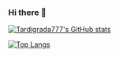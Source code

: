 ### Hi there 👋

[![Tardigrada777's GitHub stats](https://github-readme-stats.vercel.app/api?username=tardigrada777&show_icons=true&count_private=true)](https://github.com/anuraghazra/github-readme-stats)

[![Top Langs](https://github-readme-stats.vercel.app/api/top-langs/?username=tardigrada777&layout=compact&langs_count=8&hide=HTML,Shell)](https://github.com/anuraghazra/github-readme-stats)


<!--
**Tardigrada777/tardigrada777** is a ✨ _special_ ✨ repository because its `README.md` (this file) appears on your GitHub profile.

Here are some ideas to get you started:

- 🔭 I’m currently working on ...
- 🌱 I’m currently learning ...
- 👯 I’m looking to collaborate on ...
- 🤔 I’m looking for help with ...
- 💬 Ask me about ...
- 📫 How to reach me: ...
- 😄 Pronouns: ...
- ⚡ Fun fact: ...
-->
